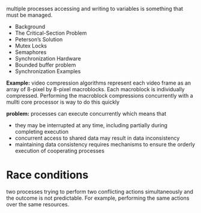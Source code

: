 multiple processes accessing and writing to variables is something that must be managed. 

- Background  
-  The Critical-Section Problem  
- Peterson’s Solution  
- Mutex Locks  
-  Semaphores  
-  Synchronization Hardware  
- Bounded buffer problem  
- Synchronization Examples  

**Example:** video compression algorithms represent  each video frame as an array of 8-pixel by 8-pixel macroblocks. Each macroblock is individually compressed. Performing the macroblock compressions concurrently with a mullti core processor is way to do this quickly


**problem:**  processes can execute concurrently which means that 
- they may be interrupted at any time, including partially during completing execution
- concurrent access to shared data may result in data inconsistency
- maintaining data consistency requires mechanisms to ensure the orderly execution of cooperating processes 

# Race conditions 
two processes trying to perform two conflicting actions simultaneously and the outcome is not predictable. For example, performing the same actions over the same resources. 